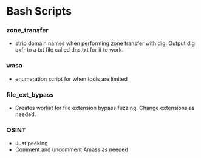 # Bash Scripts

### zone_transfer  
- strip domain names when performing zone transfer with dig. Output dig axfr to a txt file called dns.txt for it to work.

### wasa
- enumeration script for when tools are limited

### file_ext_bypass
- Creates worlist for file extension bypass fuzzing. Change extensions as needed.

### OSINT
- Just peeking
- Comment and uncomment Amass as needed

  
